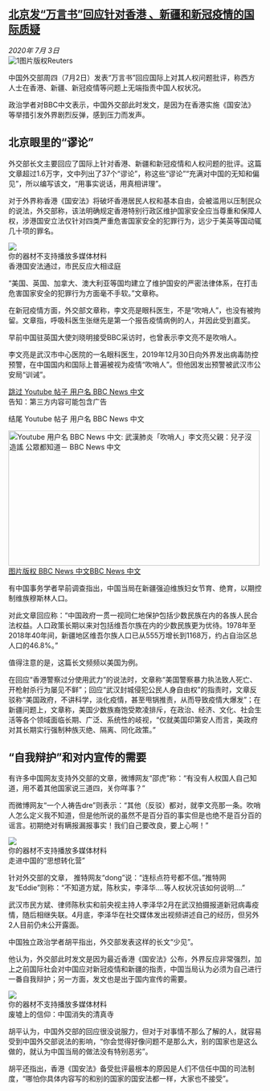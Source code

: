 <!--1593773200000-->
[北京发“万言书”回应针对香港 、新疆和新冠疫情的国际质疑](http://www.bbc.com/zhongwen/simp/chinese-news-53277452)
------

<div><i>2020年 7月 3日</i></div><div><div class="story-body__inner" property="articleBody"><div class="media-landscape no-caption full-width lead"><span class="image-and-copyright-container"><img class="js-image-replace" alt="1" src="https://images.weserv.nl/?url=ichef.bbci.co.uk/news/640/cpsprodpb/014C/production/_113223300_tv062234765.jpg"><span class="off-screen">图片版权</span><span class="story-image-copyright">Reuters</span></span></div><p class="story-body__introduction">中国外交部周四（7月2日）发表“万言书”回应国际上对其人权问题批评，称西方人士在香港、新疆、新冠疫情等问题上无端指责中国人权状况。</p><div id="bbccom_mpu_3" class="bbccom_slot mpu-ad" aria-hidden="true"><div class="bbccom_advert"></div></div><p>政治学者对BBC中文表示，中国外交部此时发文，是因为在香港实施《国安法》等举措引发外界剧烈反弹，感到压力而发声。 </p><h2 class="story-body__crosshead">北京眼里的“谬论”</h2><p>外交部长文主要回应了国际上针对香港、新疆和新冠疫情和人权问题的批评。这篇文章超过1.6万字，文中列出了37个“谬论”，称这些“谬论”“充满对中国的无知和偏见”，所以编写该文，“用事实说话，用真相讲理”。</p><div id="bbccom_mpu_1_2" class="bbccom_slot mpu-ad" aria-hidden="true"><div class="bbccom_advert"></div></div><p>对于外界称香港《国安法》将破坏香港居民人权和基本自由，会被滥用以压制民众的说法，外交部称，该法明确规定香港特别行政区维护国家安全应当尊重和保障人权，涉港国安立法仅针对四类严重危害国家安全的犯罪行为，远少于美英等国动辄几十项的罪名。</p><div class="media-with-caption"><div class="player-with-placeholder"><img class="media-placeholder player-with-placeholder__image narrative-video-placeholder" src="https://images.weserv.nl/?url=ichef.bbci.co.uk/images/ic/720x405/p08jhbx8.jpg"><div class="player-with-placeholder__caption">你的器材不支持播放多媒体材料</div><div class="player-with-placeholder"><div class="media-player-wrapper"><div class="js-media-player-unprocessed media-player" data-playable='{"settings":{"counterName":"zhongwensimp.chinese_news.story.53277452.page","edition":"US","pageType":"eav2","uniqueID":"53277452","ui":{"locale":{"lang":"zh-hans"}},"externalEmbedUrl":"https:\/\/www.bbc.com\/zhongwen\/simp\/chinese-news-53277452\/embed","insideIframe":false,"statsObject":{"clipPID":"p08jhbtd"},"playlistObject":{"title":"\u9999\u6e2f\u56fd\u5b89\u6cd5\u901a\u8fc7\uff0c\u5e02\u6c11\u53cd\u5e94\u5927\u76f8\u8ff3\u5ead","holdingImageURL":"https:\/\/ichef.bbci.co.uk\/images\/ic\/$recipe\/p08jhbx8.jpg","guidance":"","embedRights":"allowed","summary":"\u9999\u6e2f\u56fd\u5b89\u6cd5\u901a\u8fc7\uff0c\u5e02\u6c11\u53cd\u5e94\u5927\u76f8\u8ff3\u5ead","liveRewind":false,"simulcast":false,"items":[{"vpid":"p08jhbtg","live":false,"duration":214,"kind":"programme"}]}},"otherSettings":{"advertisingAllowed":true,"continuousPlayCfg":{"enabled":false},"isAutoplayOnForAudience":false}}'></div></div></div></div>    <figcaption class="media-with-caption__caption"><span class="off-screen"></span>香港国安法通过，市民反应大相迳庭</figcaption></div><p>“美国、英国、加拿大、澳大利亚等国均建立了维护国安的严密法律体系，在打击危害国家安全的犯罪行为方面毫不手软。”文章称。</p><p>在新冠疫情方面，外交部文章称，李文亮是眼科医生，不是“吹哨人”，也没有被拘留。文章指，呼吸科医生张继先是第一个报告疫情病例的人，并因此受到嘉奖。</p><p>早前中国驻英国大使刘晓明接受BBC采访时，也曾表示李文亮不是吹哨人。</p><p>李文亮是武汉市中心医院的一名眼科医生，2019年12月30日向外界发出病毒防控预警，在中国国内和国际上普遍被视为疫情“吹哨人”。但他因发出预警被武汉市公安局“训诫”。</p><div class="social-embed"><div class="social-embed-post social-embed-youtube"><div class="embed embed-iframe" data-iframe="&lt;iframe width=&quot;480&quot; height=&quot;270&quot; src=&quot;https://www.youtube.com/embed/WjuMPku-Uek?feature=oembed&quot; frameborder=&quot;0&quot; allow=&quot;accelerometer; autoplay; encrypted-media; gyroscope; picture-in-picture&quot; allowfullscreen&gt;&lt;/iframe&gt;"><div class="embed-region embed-core-hidden" role="region" aria-label="Youtube 用户名 BBC News 中文"><a class="off-screen jump-link" href="#jump-linkhttps://www.youtube.com/watch?v=WjuMPku-Uek">跳过 Youtube 帖子  用户名 BBC News 中文</a><div class="embed embed-iframe-inner youtube-video"></div><div class="media-with-caption__caption embed-youtube-warning">告知：第三方内容可能包含广告</div><p class="off-screen" id="jump-linkhttps://www.youtube.com/watch?v=WjuMPku-Uek" tabindex="-1">结尾 Youtube 帖子  用户名 BBC News 中文</p></div></div><noscript><div class="embed-image-wrap" style="max-width: 500px"><a href="https://www.youtube.com/watch?v=WjuMPku-Uek"><div class="media-landscape full-width embed-screenshot-nonejs"><span class="image-and-copyright-container"><img class="js-image-replace" alt="Youtube 用户名 BBC News 中文: 武漢肺炎「吹哨人」李文亮父親：兒子沒造謠 公眾都知道－ BBC News 中文" src="https://images.weserv.nl/?url=ichef.bbci.co.uk/news/1024/socialembed/https://www.youtube.com/watch?v=WjuMPku-Uek~/zhongwen/simp/chinese-news-53277452" width="500" height="269"><span class="off-screen">图片版权 BBC News 中文</span><span class="story-image-copyright" aria-hidden="true">BBC News 中文</span></span></div></a></div></noscript></div></div><p>有中国事务学者早前调查指出，中国当局在新疆强迫维族妇女节育、绝育，以期控制维族穆斯林人口。</p><p>对此文章回应称：“中国政府一贯一视同仁地保护包括少数民族在内的各族人民合法权益。人口政策长期以来对包括维吾尔族在内的少数民族更为优待。1978年至2018年40年间，新疆地区维吾尔族人口已从555万增长到1168万，约占自治区总人口的46.8%。”</p><p>值得注意的是，这篇长文频频以美国为例。</p><p>在回应“香港警察过分使用武力”的说法时，文章称“美国警察暴力执法致人死亡、开枪射杀行为屡见不鲜”；回应“武汉封城侵犯公民人身自由权”的指责时，文章反驳称“美国政府，不讲科学，淡化疫情，甚至甩锅推责，从而导致疫情大爆发”；在新疆问题上，文章称，美国少数族裔饱受欺凌排斥，在政治、经济、文化、社会生活等各个领域面临长期、广泛、系统性的岐视，“仅就美国印第安人而言，美政府对其长期实行强制种族灭绝、隔离、同化政策。”</p><h2 class="story-body__crosshead">“自我辩护”和对内宣传的需要</h2><p>有许多中国网友支持外交部的文章，微博网友“邵虎”称：“有没有人权国人自己知道，用不着其他国家说三道四，关你咩事？”</p><p>而微博网友“一个人祷告dre”则表示：“其他（反驳）都对，就李文亮那一条。吹哨人怎么定义我不知道，但是他所说的虽然不是百分百的事实但是也绝不是百分百的谣言。初期绝对有瞒报漏报事实！我们自己要改良，要上心啊！”</p><div class="media-with-caption"><div class="player-with-placeholder"><img class="media-placeholder player-with-placeholder__image narrative-video-placeholder" src="https://images.weserv.nl/?url=ichef.bbci.co.uk/images/ic/720x405/p07dgdqz.jpg"><div class="player-with-placeholder__caption">你的器材不支持播放多媒体材料</div><div class="player-with-placeholder"><div class="media-player-wrapper"><div class="js-media-player-unprocessed media-player" data-playable='{"settings":{"counterName":"zhongwensimp.chinese_news.story.53277452.page","edition":"US","pageType":"eav2","uniqueID":"53277452","ui":{"locale":{"lang":"zh-hans"}},"externalEmbedUrl":"https:\/\/www.bbc.com\/zhongwen\/simp\/chinese-news-53277452\/embed","insideIframe":false,"statsObject":{"clipPID":"p07dgdnd"},"playlistObject":{"title":"\u8d70\u8fdb\u4e2d\u56fd\u7684\u201c\u601d\u60f3\u8f6c\u5316\u8425\u201d","holdingImageURL":"https:\/\/ichef.bbci.co.uk\/images\/ic\/$recipe\/p07dgdqz.jpg","guidance":"","embedRights":"allowed","summary":"\u8d70\u8fdb\u4e2d\u56fd\u7684\u201c\u601d\u60f3\u8f6c\u5316\u8425\u201d","liveRewind":false,"simulcast":false,"items":[{"vpid":"p07dgdnh","live":false,"duration":718,"kind":"programme"}]}},"otherSettings":{"advertisingAllowed":true,"continuousPlayCfg":{"enabled":false},"isAutoplayOnForAudience":false}}'></div></div></div></div>    <figcaption class="media-with-caption__caption"><span class="off-screen"></span>走进中国的“思想转化营”</figcaption></div><p>针对外交部的文章， 推特网友“dong”说：“连标点符号都不信。”推特网友“Eddie”则称：“不知道方斌，陈秋实，李泽华....等人权状况该如何说明....”</p><p>武汉市民方斌、律师陈秋实和前央视主持人李泽华2月在武汉拍摄报道新冠病毒疫情，随后相继失联。4月底，李泽华在社交媒体发出视频讲述自己的经历，但另外2人目前仍未公开露面。</p><p>中国独立政治学者胡平指出，外交部发表这样的长文“少见”。</p><p>他认为，外交部此时发文是因为最近香港《国安法》公布，外界反应非常强烈，加上之前国际社会对中国应对新冠疫情和新疆的指责，中国当局认为必须为自己进行一番自我辩护；另一方面，发文也是出于国内宣传的需要。</p><div class="media-with-caption"><div class="player-with-placeholder"><img class="media-placeholder player-with-placeholder__image narrative-video-placeholder" src="https://images.weserv.nl/?url=ichef.bbci.co.uk/images/ic/720x405/p07dncqm.jpg"><div class="player-with-placeholder__caption">你的器材不支持播放多媒体材料</div><div class="player-with-placeholder"><div class="media-player-wrapper"><div class="js-media-player-unprocessed media-player" data-playable='{"settings":{"counterName":"zhongwensimp.chinese_news.story.53277452.page","edition":"US","pageType":"eav2","uniqueID":"53277452","ui":{"locale":{"lang":"zh-hans"}},"externalEmbedUrl":"https:\/\/www.bbc.com\/zhongwen\/simp\/chinese-news-53277452\/embed","insideIframe":false,"statsObject":{"clipPID":"p07dncj1"},"playlistObject":{"title":"\u5e9f\u589f\u4e0a\u7684\u4fe1\u4ef0\uff1a\u4e2d\u56fd\u6d88\u5931\u7684\u6e05\u771f\u5bfa","holdingImageURL":"https:\/\/ichef.bbci.co.uk\/images\/ic\/$recipe\/p07dncqm.jpg","guidance":"","embedRights":"allowed","summary":"\u5e9f\u589f\u4e0a\u7684\u4fe1\u4ef0\uff1a\u4e2d\u56fd\u6d88\u5931\u7684\u6e05\u771f\u5bfa","liveRewind":false,"simulcast":false,"items":[{"vpid":"p07dncj6","live":false,"duration":324,"kind":"programme"}]}},"otherSettings":{"advertisingAllowed":true,"continuousPlayCfg":{"enabled":false},"isAutoplayOnForAudience":false}}'></div></div></div></div>    <figcaption class="media-with-caption__caption"><span class="off-screen"></span>废墟上的信仰：中国消失的清真寺</figcaption></div><p>胡平认为，中国外交部的回应很没说服力，但对于对事情不那么了解的人，就容易受到中国外交部说法的影响，“你会觉得好像问题不是那么大，别的国家也是这么做的，就认为中国当局的做法没有特别恶劣”。</p><p>胡平还指出，香港《国安法》备受批评最根本的原因是人们不信任中国的司法制度，“哪怕你具体内容写的和别的国家的国安法都一样，大家也不接受”。</p></div></div>
